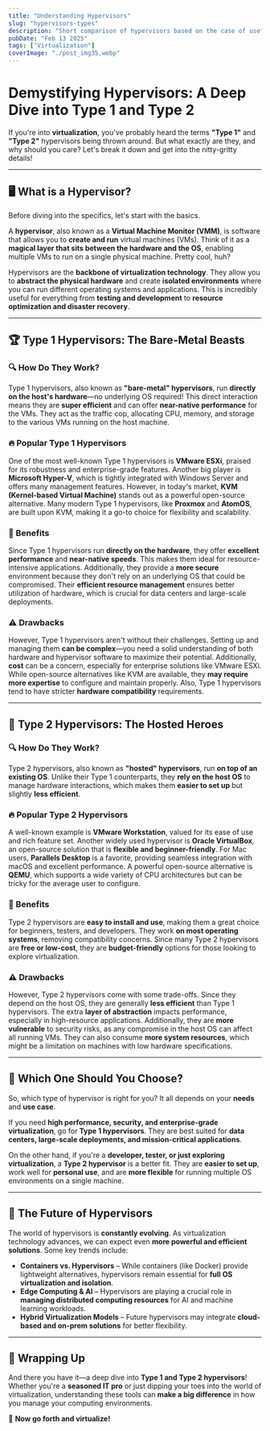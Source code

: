 ```yaml
---
title: "Understanding Hypervisors"
slug: "hypervisors-types"
description: "Short comparison of hypervisors based on the case of use"
pubDate: "Feb 13 2025"
tags: ["Virtualization"]
coverImage: "./post_img35.webp"
---
```


# Demystifying Hypervisors: A Deep Dive into Type 1 and Type 2

If you're into **virtualization**, you've probably heard the terms **"Type 1"** and **"Type 2"** hypervisors being thrown around. But what exactly are they, and why should you care? Let's break it down and get into the nitty-gritty details!

---
## 🖥️ What is a Hypervisor?

Before diving into the specifics, let's start with the basics.

A **hypervisor**, also known as a **Virtual Machine Monitor (VMM)**, is software that allows you to **create and run** virtual machines (VMs). Think of it as a **magical layer that sits between the hardware and the OS**, enabling multiple VMs to run on a single physical machine. Pretty cool, huh?

Hypervisors are the **backbone of virtualization technology**. They allow you to **abstract the physical hardware** and create **isolated environments** where you can run different operating systems and applications. This is incredibly useful for everything from **testing and development** to **resource optimization and disaster recovery**.

---
## 🏆 Type 1 Hypervisors: The Bare-Metal Beasts

### 🔍 How Do They Work?

Type 1 hypervisors, also known as **"bare-metal" hypervisors**, run **directly on the host's hardware**—no underlying OS required! This direct interaction means they are **super efficient** and can offer **near-native performance** for the VMs. They act as the traffic cop, allocating CPU, memory, and storage to the various VMs running on the host machine.

### 🔥 Popular Type 1 Hypervisors

One of the most well-known Type 1 hypervisors is **VMware ESXi**, praised for its robustness and enterprise-grade features. Another big player is **Microsoft Hyper-V**, which is tightly integrated with Windows Server and offers many management features. However, in today's market, **KVM (Kernel-based Virtual Machine)** stands out as a powerful open-source alternative. Many modern Type 1 hypervisors, like **Proxmox** and **AtomOS**, are built upon KVM, making it a go-to choice for flexibility and scalability.

### 🚀 Benefits

Since Type 1 hypervisors run **directly on the hardware**, they offer **excellent performance** and **near-native speeds**. This makes them ideal for resource-intensive applications. Additionally, they provide a **more secure** environment because they don't rely on an underlying OS that could be compromised. Their **efficient resource management** ensures better utilization of hardware, which is crucial for data centers and large-scale deployments.

### ⚠️ Drawbacks

However, Type 1 hypervisors aren't without their challenges. Setting up and managing them **can be complex**—you need a solid understanding of both hardware and hypervisor software to maximize their potential. Additionally, **cost** can be a concern, especially for enterprise solutions like VMware ESXi. While open-source alternatives like KVM are available, they **may require more expertise** to configure and maintain properly. Also, Type 1 hypervisors tend to have stricter **hardware compatibility** requirements.

---
## 🏡 Type 2 Hypervisors: The Hosted Heroes

### 🔍 How Do They Work?

Type 2 hypervisors, also known as **"hosted" hypervisors**, run **on top of an existing OS**. Unlike their Type 1 counterparts, they **rely on the host OS** to manage hardware interactions, which makes them **easier to set up** but slightly **less efficient**.

### 🔥 Popular Type 2 Hypervisors

A well-known example is **VMware Workstation**, valued for its ease of use and rich feature set. Another widely used hypervisor is **Oracle VirtualBox**, an open-source solution that is **flexible and beginner-friendly**. For Mac users, **Parallels Desktop** is a favorite, providing seamless integration with macOS and excellent performance. A powerful open-source alternative is **QEMU**, which supports a wide variety of CPU architectures but can be tricky for the average user to configure.

### 🚀 Benefits

Type 2 hypervisors are **easy to install and use**, making them a great choice for beginners, testers, and developers. They work **on most operating systems**, removing compatibility concerns. Since many Type 2 hypervisors are **free or low-cost**, they are **budget-friendly** options for those looking to explore virtualization.

### ⚠️ Drawbacks

However, Type 2 hypervisors come with some trade-offs. Since they depend on the host OS, they are generally **less efficient** than Type 1 hypervisors. The extra **layer of abstraction** impacts performance, especially in high-resource applications. Additionally, they are **more vulnerable** to security risks, as any compromise in the host OS can affect all running VMs. They can also consume **more system resources**, which might be a limitation on machines with low hardware specifications.

---
## 🤔 Which One Should You Choose?

So, which type of hypervisor is right for you? It all depends on your **needs** and **use case**.

If you need **high performance, security, and enterprise-grade virtualization**, go for **Type 1 hypervisors**. They are best suited for **data centers, large-scale deployments, and mission-critical applications**.

On the other hand, if you're a **developer, tester, or just exploring virtualization**, a **Type 2 hypervisor** is a better fit. They are **easier to set up**, work well for **personal use**, and are **more flexible** for running multiple OS environments on a single machine.

---
## 🔮 The Future of Hypervisors

The world of hypervisors is **constantly evolving**. As virtualization technology advances, we can expect even **more powerful and efficient solutions**. Some key trends include:

- **Containers vs. Hypervisors** – While containers (like Docker) provide lightweight alternatives, hypervisors remain essential for **full OS virtualization and isolation**.
- **Edge Computing & AI** – Hypervisors are playing a crucial role in **managing distributed computing resources** for AI and machine learning workloads.
- **Hybrid Virtualization Models** – Future hypervisors may integrate **cloud-based and on-prem solutions** for better flexibility.

---
## 🎯 Wrapping Up

And there you have it—a deep dive into **Type 1 and Type 2 hypervisors**! Whether you're a **seasoned IT pro** or just dipping your toes into the world of virtualization, understanding these tools can **make a big difference** in how you manage your computing environments.

🚀 **Now go forth and virtualize!**